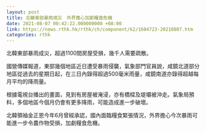 ```yaml
---
layout: post
title: 北韓東部暴雨成災　外界擔心加劇糧食危機
date: 2021-08-07 00:42:22.000000000 +08:00
link: https://news.rthk.hk/rthk/ch/component/k2/1604723-20210807.htm
categories: rthk
---
```


北韓東部暴雨成災，超過1100間房屋受損，幾千人需要疏散。

國營傳媒報道，東部幾個地區近日遭受暴雨侵襲，氣象部門官員說，咸鏡北道部分地區從過去的星期日起，在三日內錄得超過500毫米雨量，咸鏡南道亦錄得超越每月平均的降雨量。

根據電視台播出的畫面，見到有房屋被淹浸，亦有橋樑及堤壩被沖走。氣象局預料，多個地區今個月仍會有更多降雨，可能造成進一步破壞。

北韓領袖金正恩今年6月曾經承認，國內面臨糧食緊張情況，外界擔心今次暴雨可能進一步令農作物受損，加劇糧食危機。

